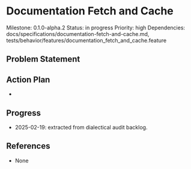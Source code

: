 # Documentation Fetch and Cache
Milestone: 0.1.0-alpha.2
Status: in progress
Priority: high
Dependencies: docs/specifications/documentation-fetch-and-cache.md, tests/behavior/features/documentation_fetch_and_cache.feature

## Problem Statement
<description>


## Action Plan
- <tasks>

## Progress
- 2025-02-19: extracted from dialectical audit backlog.

## References
- None
